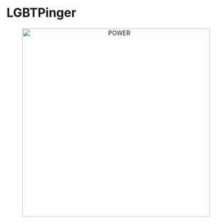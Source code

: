 # LGBTPinger

<p align="center"><img src="https://cdn.discordapp.com/attachments/947850666179711027/957872433824677948/unknown.png width="1078" height="433" alt="POWER"></p>
